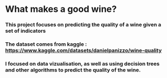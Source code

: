 # What makes a good wine?

### This project focuses on predicting the quality of a wine given a set of indicators
### The dataset comes from kaggle : https://www.kaggle.com/datasets/danielpanizzo/wine-quality
### I focused on data vizualisation, as well as using decision trees and other algorithms to predict the quality of the wine.
